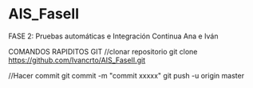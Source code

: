 # AIS_FaseII
FASE 2: Pruebas automáticas e Integración Continua Ana e Iván

COMANDOS RAPIDITOS GIT
//clonar repositorio
  git clone https://github.com/Ivancrto/AIS_FaseII.git

//Hacer commit
  git commit -m "commit xxxxx"
  git push -u origin master
